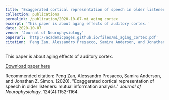 ```yaml
---
title: "Exaggerated cortical representation of speech in older listeners: mutual information analysis."
collection: publications
permalink: /publication/2020-10-07-mi_aging_cortex
excerpt: 'This paper is about aging effects of auditory cortex.'
date: 2020-10-07
venue: 'Journal of Neurophysiology'
paperurl: 'http://academicpages.github.io/files/mi_aging_cortex.pdf'
citation: 'Peng Zan, Alessandro Presacco, Samira Anderson, and Jonathan Z. Simon. (2020). &quot;Exaggerated cortical representation of speech in older listeners: mutual information analysis.&quot; <i>Journal of Neurophysiology</i>. 124(4):1152-1164.'
---
```

This paper is about aging effects of auditory cortex.

[Download paper here](http://academicpages.github.io/files/mi_aging_cortex.pdf)

Recommended citation: Peng Zan, Alessandro Presacco, Samira Anderson, and Jonathan Z. Simon. (2020). &quot;Exaggerated cortical representation of speech in older listeners: mutual information analysis.&quot; <i>Journal of Neurophysiology</i>. 124(4):1152-1164.